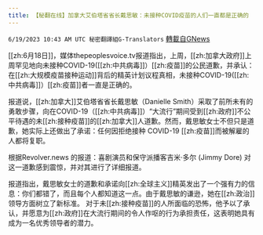 ```yaml
---
title: 【秘翻在线】加拿大艾伯塔省省长戴思敏：未接种COVID疫苗的人们一直都是正确的
---
```

`6/19/2023 10:43 AM UTC 秘密翻譯組G-Translators` [轉載自GNews](https://gnews.org/articles/1394343)

[[zh:6月18日]]，媒体thepeoplesvoice.tv报道指出，上周，[[zh:加拿大政府]]上周罕见地向未接种COVID-19([[zh:中共病毒]]）[[zh:疫苗]]的公民道歉，并承认：在[[zh:大规模疫苗接种运动]]背后的精英计划议程真相，未接种COVID-19([[zh:中共病毒]]）[[zh:疫苗]]者一直是正确的。

报道说，[[zh:加拿大]]艾伯塔省省长戴思敏（Danielle Smith）采取了前所未有的勇敢步骤，向在COVID-19（[[zh:中共病毒]]）“大流行”期间受到[[zh:政府]]不公平待遇的未[[zh:接种疫苗]]的[[zh:加拿大]]人道歉。然而，戴思敏女士不但只是道歉，她实际上还做出了承诺：任何因拒绝接种 COVID-19 [[zh:疫苗]]而被解雇的人都将复职。

根据Revolver.news 的报道：喜剧演员和保守派播客吉米·多尔 (Jimmy Dore) 对这一道歉感到震惊，并对其进行了详细报道。

报道指出，戴思敏女士的道歉和承诺向[[zh:全球主义]]精英发出了一个强有力的信息：你们都错了，而且每个人都知道这一点。由于戴思敏的谦逊，她在[[zh:政治]]领导方面树立了新标准。 对于未[[zh:接种疫苗]]的人所面临的恐怖，他予以了承认，并愿意为[[zh:政府]]在大流行期间的令人作呕的行为承担责任，这表明她具有成为一名优秀领导者的潜力。
